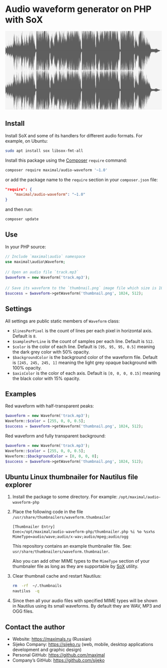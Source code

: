 # Audio waveform generator on PHP with SoX

![Example result](example.png)


## Install

Install SoX and some of its handlers for different audio formats. For example, on Ubuntu:

```sh
sudo apt install sox libsox-fmt-all
```

Install this package using the [Composer](https://getcomposer.org) `require` command:

```sh
composer require maximal/audio-waveform '~1.0'
```

or add the package name to the `require` section in your `composer.json` file:
```json
"require": {
	"maximal/audio-waveform": "~1.0"
}
```

and then run:
```sh
composer update
```


## Use

In your PHP source:

```php
// Include `maximal\audio` namespace
use maximal\audio\Waveform;

// Open an audio file `track.mp3`
$waveform = new Waveform('track.mp3');

// Save its waveform to the `thumbnail.png` image file which size is 1024×512 pixels
$success = $waveform->getWaveform('thumbnail.png', 1024, 512);
```


## Settings

All settings are public static members of `Waveform` class:
 * `$linesPerPixel` is the count of lines per each pixel in horizontal axis. Default is `8`.
 * `$samplesPerLine` is the count of samples per each line. Default is `512`.
 * `$color` is the color of each line. Default is `[95, 95, 95, 0.5]` meaning the dark grey color with 50% opacity.
 * `$backgroundColor` is the background color of the waveform file.
   Default is `[245, 245, 245, 1]` meaning the light grey opaque background with 100% opacity.
 * `$axisColor` is the color of each axis. Default is `[0, 0, 0, 0.15]` meaning the black color with 15% opacity.


## Examples

Red waveform with half-transparent peaks:
```php
$waveform = new Waveform('track.mp3');
Waveform::$color = [255, 0, 0, 0.5];
$success = $waveform->getWaveform('thumbnail.png', 1024, 512);
```

Red waveform and fully transparent background:
```php
$waveform = new Waveform('track.mp3');
Waveform::$color = [255, 0, 0, 0.5];
Waveform::$backgroundColor = [0, 0, 0, 0];
$success = $waveform->getWaveform('thumbnail.png', 1024, 512);
```

## Ubuntu Linux thumbnailer for Nautilus file explorer

1. Install the package to some directory. For example: `/opt/maximal/audio-waveform-php`

2. Place the following code in the file `/usr/share/thumbnailers/waveform.thumbnailer`
   ```
   [Thumbnailer Entry]
   Exec=/opt/maximal/audio-waveform-php/thumbnailer.php %i %o %sx%s
   MimeType=audio/wave;audio/x-wav;audio/mpeg;audio/ogg
   ```

   This repository contains an example thumbnailer file. See: `usr/share/thumbnailers/waveform.thumbnailer`.

   Also you can add other MIME types to the `MimeType` section of your thumbnaler file
   as long as they are supportable by [SoX](http://sox.sourceforge.net) utility.

3. Clear thumbnail cache and restart Nautilus:
   ```sh
   rm  -rf  ~/.thumbnails
   nautilus  -q
   ```

4. Since then all your audio files with specified MIME types will be shown in Nautilus using its small waveforms.
   By default they are WAV, MP3 and OGG files.


## Contact the author

 * Website: https://maximals.ru (Russian)
 * Sijeko Company: https://sijeko.ru (web, mobile, desktop applications development and graphic design)
 * Personal GitHub: https://github.com/maximal
 * Company’s GitHub: https://github.com/sijeko
